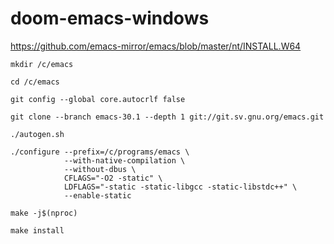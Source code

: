# doom-emacs-windows
https://github.com/emacs-mirror/emacs/blob/master/nt/INSTALL.W64
```shell
mkdir /c/emacs
```
```shell
cd /c/emacs
```
```shell
git config --global core.autocrlf false
```
```shell
git clone --branch emacs-30.1 --depth 1 git://git.sv.gnu.org/emacs.git
```
```shell
./autogen.sh
```
```shell
./configure --prefix=/c/programs/emacs \
            --with-native-compilation \
            --without-dbus \
            CFLAGS="-O2 -static" \
            LDFLAGS="-static -static-libgcc -static-libstdc++" \
            --enable-static

```
```shell
make -j$(nproc)
```
```shell
make install
```
